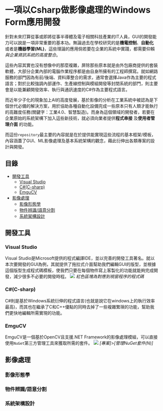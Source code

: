 # 一項以Csharp做影像處理的Windows Form應用開發

針對未來打算從事或即將從事半導體及電子相關科技產業的IT人員，GUI的開發能力可以說是一項非常重要的基本功。無論過去在學校研究的是**機電控制**、**自動化** 或者是**機器學習(ML)**，這些理論的應用倘若要在企業的系統中實踐，都需要仰賴*與企業資訊系統的高度整合*。

這些內容其實也沒有想像中的那麼複雜，屏除那些原本就是由外包廠商提供的套裝軟體，大部分企業內部的電腦作業程序都是由自身所擁有的工程師撰寫。就如網路服務的部門因為有前/後端、資料庫整合的需求，通常會選擇Java作為主要的程式語言；對於比較強調內部運作、生產線控制與模組開發等封閉系統的部門，則主要會是以能兼顧開發效率、執行與通訊速度的C#作為主要程式語言。

而近年少子化的現象加上AI的高度發展，基於影像的分析在工業系統中被認為是下個世代必備的解決方案，用於協助各種自動化設備完成一些原本只有人類才能執行的高難度任務(關鍵字：工業4.0、智慧製造)。而身為這個領域的開發者，若要在企業原始的系統架構下加入這些新技術，就必須向業者提供**程式串接** 及**使用者管理介面** 的功能。

而這份`repository`最主要的內容就是在於提供能實現這些流程的基本框架/模板，內容涵蓋了GUI、ML影像處理及基本系統架構的觀念，藉此衍伸出各類專案的設計與開發。

## 目錄

- [開發工具](#背景)
    - [Visual Studio]()
    - [C#(C-sharp)]()
    - [EmguCV]()
- [影像處理]()
    - [影像形態學]()
    - [物件辨識/語意分割]()
    - [系統架構設計]()

## 開發工具
### Visual Studio
Visual Studio是Microsoft提供的程式編譯IDE，並以完善的開發工具著名。就以本次要開發的GUI為例，其就提供了拖拉式介面幫助我們編輯GUI的版型，並根據這個版型生成程式碼模板，使我們只要在每個物件寫上客製化的功能就能夠完成開發，減少很多不必要的開發時程。
![](https://i.imgur.com/7dFN5H7.png)
*紅色區塊為對應到視窗程序的程式碼*
### C#(C-sharp)
C#則是基於Windows系統衍伸的程式語言(也就是說它在windows上的執行效率最高)，而其也在繼承了C和C++優點的同時去掉了一些複雜繁瑣的功能，幫助我們更快地編輯所需實現的功能。

### EmguCV
EmguCV是一個基於OpenCV且支援$.$NET Framework的影像處理模組，可以直接使用`NuGet`第三方管理工具來獲取所需的套件。
![](https://i.imgur.com/56i3GUN.png)
*[專案]>[管理NuGet套件(N)]*

## 影像處理
### 影像形態學
### 物件辨識/語意分割
### 系統架構設計
